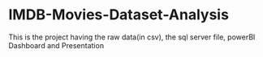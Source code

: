 # IMDB-Movies-Dataset-Analysis

This is the project having the raw data(in csv), the sql server file, powerBI Dashboard and Presentation

